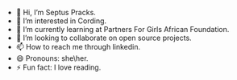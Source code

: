 - 👋 Hi, I’m Septus Pracks.
- 👀 I’m interested in Cording.
- 🌱 I’m currently learning at Partners For Girls African Foundation.
- 💞️ I’m looking to collaborate on open source projects.
- 📫 How to reach me through linkedin.
- 😄 Pronouns: she\her.
- ⚡ Fun fact: I love reading.

<!---
Septuspracks/Septuspracks is a ✨ special ✨ repository because its `README.md` (this file) appears on your GitHub profile.
You can click the Preview link to take a look at your changes.
--->
